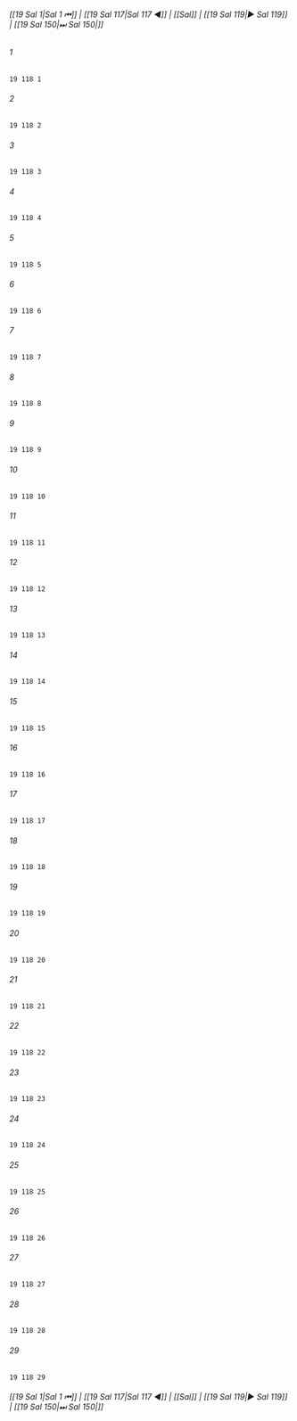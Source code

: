 
###### [[19 Sal 1|Sal 1 ⏮]] | [[19 Sal 117|Sal 117 ◀]] | [[Sal]] | [[19 Sal 119|▶ Sal 119]] | [[19 Sal 150|⏭ Sal 150|]]

###### 1
``` verse
19 118 1 
```
###### 2
``` verse
19 118 2 
```
###### 3
``` verse
19 118 3 
```
###### 4
``` verse
19 118 4 
```
###### 5
``` verse
19 118 5 
```
###### 6
``` verse
19 118 6 
```
###### 7
``` verse
19 118 7 
```
###### 8
``` verse
19 118 8 
```
###### 9
``` verse
19 118 9 
```
###### 10
``` verse
19 118 10 
```
###### 11
``` verse
19 118 11 
```
###### 12
``` verse
19 118 12 
```
###### 13
``` verse
19 118 13 
```
###### 14
``` verse
19 118 14 
```
###### 15
``` verse
19 118 15 
```
###### 16
``` verse
19 118 16 
```
###### 17
``` verse
19 118 17 
```
###### 18
``` verse
19 118 18 
```
###### 19
``` verse
19 118 19 
```
###### 20
``` verse
19 118 20 
```
###### 21
``` verse
19 118 21 
```
###### 22
``` verse
19 118 22 
```
###### 23
``` verse
19 118 23 
```
###### 24
``` verse
19 118 24 
```
###### 25
``` verse
19 118 25 
```
###### 26
``` verse
19 118 26 
```
###### 27
``` verse
19 118 27 
```
###### 28
``` verse
19 118 28 
```
###### 29
``` verse
19 118 29 
```

###### [[19 Sal 1|Sal 1 ⏮]] | [[19 Sal 117|Sal 117 ◀]] | [[Sal]] | [[19 Sal 119|▶ Sal 119]] | [[19 Sal 150|⏭ Sal 150|]]

